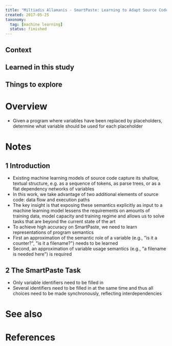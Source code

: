 ```yaml
---
title: "Miltiadis Allamanis - SmartPaste: Learning to Adapt Source Code (2017)"
created: 2017-05-25
taxonomy:
  tag: [machine learning]
  status: finished
---
```


## Context

## Learned in this study

## Things to explore

# Overview
* Given a program where variables have been replaced by placeholders, determine what variable should be used for each placeholder

# Notes
## 1 Introduction
* Existing machine learning models of source code capture its shallow, textual structure, e.g. as a sequence of tokens, as parse trees, or as a flat dependency networks of variables
* In this work, we take advantage of two additional elements of source code: data flow and execution paths
* The key insight is that exposing these semantics explicitly as input to a machine learning model lessens the requirements on amounts of training data, model capacity and training regime and allows us to solve tasks that are beyond the current state of the art
* To achieve high accuracy on SmartPaste, we need to learn representations of program semantics
* First an approximation of the semantic role of a variable (e.g., "is it a counter?", "is it a filename?") needs to be learned
* Second, an approximation of variable usage semantics (e.g., "a filename is needed here") is required

## 2 The SmartPaste Task
* Only variable identifiers need to be filled in
* Several identifiers need to be filled in at the same time and thus all choices need to be made synchronously, reflecting interdependencies

# See also

# References
